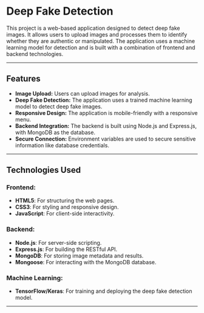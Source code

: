 # Deep Fake Detection

This project is a web-based application designed to detect deep fake images. It allows users to upload images and processes them to identify whether they are authentic or manipulated. The application uses a machine learning model for detection and is built with a combination of frontend and backend technologies.

---

## Features

- **Image Upload:** Users can upload images for analysis.
- **Deep Fake Detection:** The application uses a trained machine learning model to detect deep fake images.
- **Responsive Design:** The application is mobile-friendly with a responsive menu.
- **Backend Integration:** The backend is built using Node.js and Express.js, with MongoDB as the database.
- **Secure Connection:** Environment variables are used to secure sensitive information like database credentials.

---

## Technologies Used

### Frontend:
- **HTML5**: For structuring the web pages.
- **CSS3**: For styling and responsive design.
- **JavaScript**: For client-side interactivity.

### Backend:
- **Node.js**: For server-side scripting.
- **Express.js**: For building the RESTful API.
- **MongoDB**: For storing image metadata and results.
- **Mongoose**: For interacting with the MongoDB database.

### Machine Learning:
- **TensorFlow/Keras**: For training and deploying the deep fake detection model.

---

